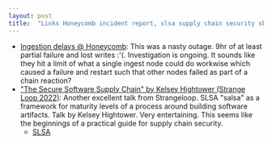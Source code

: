 ```yaml
---
layout: post
title:  "Links Honeycomb incident report, slsa supply chain security sbom (software bill of materials)"
---
```


* [Ingestion delays @ Honeycomb](https://status.honeycomb.io/incidents/c5v7075wgtd7?ck_subscriber_id=512830353): This was a nasty outage. 9hr of at least partial failure and lost writes :'(. Investigation is ongoing. It sounds like they hit a limit of what a single ingest node could do workwise which caused a failure and restart such that other nodes failed as part of a chain reaction?
* ["The Secure Software Supply Chain" by Kelsey Hightower (Strange Loop 2022)](https://www.youtube.com/watch?v=JC-xCXcyNXI): Another excellent talk from Strangeloop. SLSA "salsa" as a framework for maturity levels of a process around building software artifacts. Talk by Kelsey Hightower. Very entertaining. This seems like the beginnings of a practical guide for supply chain security.
  * [SLSA](https://slsa.dev)
